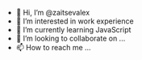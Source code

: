 - 👋 Hi, I’m @zaitsevalex
- 👀 I’m interested in work experience
- 🌱 I’m currently learning JavaScript
- 💞️ I’m looking to collaborate on ...
- 📫 How to reach me ...

<!---
zaitsevalex/zaitsevalex is a ✨ special ✨ repository because its `README.md` (this file) appears on your GitHub profile.
You can click the Preview link to take a look at your changes.
--->
